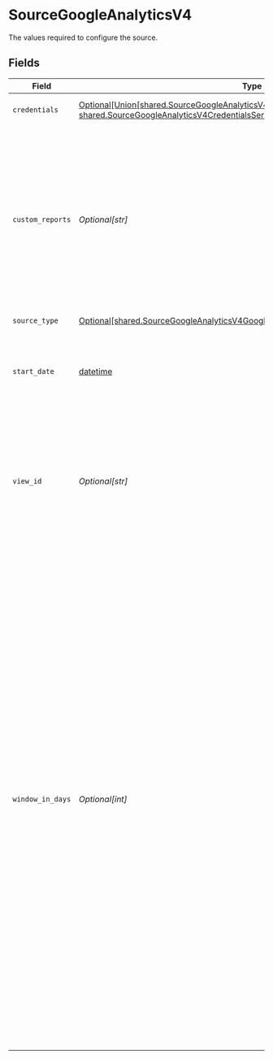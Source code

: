 # SourceGoogleAnalyticsV4

The values required to configure the source.


## Fields

| Field                                                                                                                                                                                                                                                                                                                                                                                                                                                                                                                                                                                                                           | Type                                                                                                                                                                                                                                                                                                                                                                                                                                                                                                                                                                                                                            | Required                                                                                                                                                                                                                                                                                                                                                                                                                                                                                                                                                                                                                        | Description                                                                                                                                                                                                                                                                                                                                                                                                                                                                                                                                                                                                                     | Example                                                                                                                                                                                                                                                                                                                                                                                                                                                                                                                                                                                                                         |
| ------------------------------------------------------------------------------------------------------------------------------------------------------------------------------------------------------------------------------------------------------------------------------------------------------------------------------------------------------------------------------------------------------------------------------------------------------------------------------------------------------------------------------------------------------------------------------------------------------------------------------- | ------------------------------------------------------------------------------------------------------------------------------------------------------------------------------------------------------------------------------------------------------------------------------------------------------------------------------------------------------------------------------------------------------------------------------------------------------------------------------------------------------------------------------------------------------------------------------------------------------------------------------- | ------------------------------------------------------------------------------------------------------------------------------------------------------------------------------------------------------------------------------------------------------------------------------------------------------------------------------------------------------------------------------------------------------------------------------------------------------------------------------------------------------------------------------------------------------------------------------------------------------------------------------- | ------------------------------------------------------------------------------------------------------------------------------------------------------------------------------------------------------------------------------------------------------------------------------------------------------------------------------------------------------------------------------------------------------------------------------------------------------------------------------------------------------------------------------------------------------------------------------------------------------------------------------- | ------------------------------------------------------------------------------------------------------------------------------------------------------------------------------------------------------------------------------------------------------------------------------------------------------------------------------------------------------------------------------------------------------------------------------------------------------------------------------------------------------------------------------------------------------------------------------------------------------------------------------- |
| `credentials`                                                                                                                                                                                                                                                                                                                                                                                                                                                                                                                                                                                                                   | [Optional[Union[shared.SourceGoogleAnalyticsV4CredentialsAuthenticateViaGoogleOauth, shared.SourceGoogleAnalyticsV4CredentialsServiceAccountKeyAuthentication]]](undefined/models/shared/sourcegoogleanalyticsv4credentials.md)                                                                                                                                                                                                                                                                                                                                                                                                 | :heavy_minus_sign:                                                                                                                                                                                                                                                                                                                                                                                                                                                                                                                                                                                                              | Credentials for the service                                                                                                                                                                                                                                                                                                                                                                                                                                                                                                                                                                                                     |                                                                                                                                                                                                                                                                                                                                                                                                                                                                                                                                                                                                                                 |
| `custom_reports`                                                                                                                                                                                                                                                                                                                                                                                                                                                                                                                                                                                                                | *Optional[str]*                                                                                                                                                                                                                                                                                                                                                                                                                                                                                                                                                                                                                 | :heavy_minus_sign:                                                                                                                                                                                                                                                                                                                                                                                                                                                                                                                                                                                                              | A JSON array describing the custom reports you want to sync from Google Analytics. See <a href="https://docs.airbyte.com/integrations/sources/google-analytics-v4#data-processing-latency">the docs</a> for more information about the exact format you can use to fill out this field.                                                                                                                                                                                                                                                                                                                                         |                                                                                                                                                                                                                                                                                                                                                                                                                                                                                                                                                                                                                                 |
| `source_type`                                                                                                                                                                                                                                                                                                                                                                                                                                                                                                                                                                                                                   | [Optional[shared.SourceGoogleAnalyticsV4GoogleAnalyticsV4]](undefined/models/shared/sourcegoogleanalyticsv4googleanalyticsv4.md)                                                                                                                                                                                                                                                                                                                                                                                                                                                                                                | :heavy_check_mark:                                                                                                                                                                                                                                                                                                                                                                                                                                                                                                                                                                                                              | N/A                                                                                                                                                                                                                                                                                                                                                                                                                                                                                                                                                                                                                             |                                                                                                                                                                                                                                                                                                                                                                                                                                                                                                                                                                                                                                 |
| `start_date`                                                                                                                                                                                                                                                                                                                                                                                                                                                                                                                                                                                                                    | [datetime](https://docs.python.org/3/library/datetime.html#datetime-objects)                                                                                                                                                                                                                                                                                                                                                                                                                                                                                                                                                    | :heavy_check_mark:                                                                                                                                                                                                                                                                                                                                                                                                                                                                                                                                                                                                              | The date in the format YYYY-MM-DD. Any data before this date will not be replicated.                                                                                                                                                                                                                                                                                                                                                                                                                                                                                                                                            | 2020-06-01                                                                                                                                                                                                                                                                                                                                                                                                                                                                                                                                                                                                                      |
| `view_id`                                                                                                                                                                                                                                                                                                                                                                                                                                                                                                                                                                                                                       | *Optional[str]*                                                                                                                                                                                                                                                                                                                                                                                                                                                                                                                                                                                                                 | :heavy_check_mark:                                                                                                                                                                                                                                                                                                                                                                                                                                                                                                                                                                                                              | The ID for the Google Analytics View you want to fetch data from. This can be found from the <a href="https://ga-dev-tools.appspot.com/account-explorer/">Google Analytics Account Explorer</a>.                                                                                                                                                                                                                                                                                                                                                                                                                                |                                                                                                                                                                                                                                                                                                                                                                                                                                                                                                                                                                                                                                 |
| `window_in_days`                                                                                                                                                                                                                                                                                                                                                                                                                                                                                                                                                                                                                | *Optional[int]*                                                                                                                                                                                                                                                                                                                                                                                                                                                                                                                                                                                                                 | :heavy_minus_sign:                                                                                                                                                                                                                                                                                                                                                                                                                                                                                                                                                                                                              | The time increment used by the connector when requesting data from the Google Analytics API. More information is available in the <a href="https://docs.airbyte.com/integrations/sources/google-analytics-v4/#sampling-in-reports">the docs</a>. The bigger this value is, the faster the sync will be, but the more likely that sampling will be applied to your data, potentially causing inaccuracies in the returned results. We recommend setting this to 1 unless you have a hard requirement to make the sync faster at the expense of accuracy. The minimum allowed value for this field is 1, and the maximum is 364.  | 30                                                                                                                                                                                                                                                                                                                                                                                                                                                                                                                                                                                                                              |